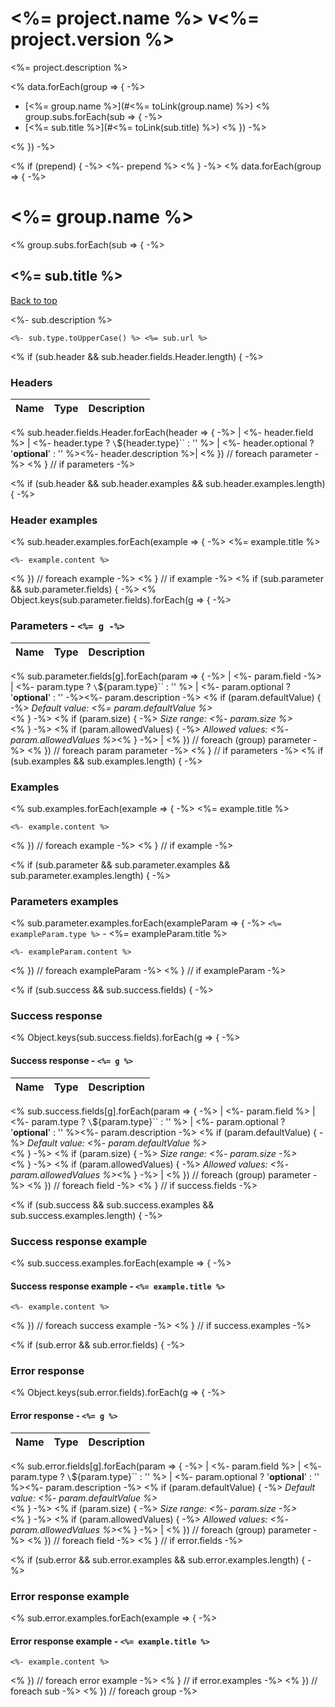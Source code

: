 <a name="top"></a>
# <%= project.name %> v<%= project.version %>

<%= project.description %>

<% data.forEach(group => { -%>
- [<%= group.name %>](#<%= toLink(group.name) %>)
	<% group.subs.forEach(sub => { -%>
- [<%= sub.title %>](#<%= toLink(sub.title) %>)
	<% }) -%>

<% }) -%>

<% if (prepend) { -%>
<%- prepend %>
<% } -%>
<% data.forEach(group => { -%>
# <a name='<%= toLink(group.name) %>'></a> <%= group.name %>

<% group.subs.forEach(sub => { -%>
## <a name='<%= toLink(sub.title) %>'></a> <%= sub.title %>
[Back to top](#top)

<%- sub.description %>

```
<%- sub.type.toUpperCase() %> <%= sub.url %>
```
<% if (sub.header && sub.header.fields.Header.length) { -%>
### Headers
| Name    | Type      | Description                          |
|---------|-----------|--------------------------------------|
<% sub.header.fields.Header.forEach(header => { -%>
| <%- header.field %> | <%- header.type ? `\`${header.type}\`` : '' %> | <%- header.optional ? '**optional**' : '' %><%- header.description %>|
<% }) // foreach parameter -%>
<% } // if parameters -%>

<% if (sub.header && sub.header.examples && sub.header.examples.length) { -%>

### Header examples
<% sub.header.examples.forEach(example => { -%>
<%= example.title %>

```
<%- example.content %>
```
<% }) // foreach example -%>
<% } // if example -%>
<% if (sub.parameter && sub.parameter.fields) { -%>
<% Object.keys(sub.parameter.fields).forEach(g => { -%>
### Parameters - `<%= g -%>`
| Name     | Type       | Description                           |
|:---------|:-----------|:--------------------------------------|
<% sub.parameter.fields[g].forEach(param => { -%>
| <%- param.field -%> | <%- param.type ? `\`${param.type}\`` : '' %> | <%- param.optional ? '**optional**' : '' -%><%- param.description -%>
<% if (param.defaultValue) { -%>
_Default value: <%= param.defaultValue %>_<br><% } -%>
<% if (param.size) { -%>
_Size range: <%- param.size %>_<br><% } -%>
<% if (param.allowedValues) { -%>
_Allowed values: <%- param.allowedValues %>_<% } -%> |
<% }) // foreach (group) parameter -%>
<% }) // foreach param parameter -%>
<% } // if parameters -%>
<% if (sub.examples && sub.examples.length) { -%>

### Examples
<% sub.examples.forEach(example => { -%>
<%= example.title %>

```
<%- example.content %>
```
<% }) // foreach example -%>
<% } // if example -%>

<% if (sub.parameter && sub.parameter.examples && sub.parameter.examples.length) { -%>
### Parameters examples
<% sub.parameter.examples.forEach(exampleParam => { -%>
`<%= exampleParam.type %>` - <%= exampleParam.title %>

```<%= exampleParam.type %>
<%- exampleParam.content %>
```
<% }) // foreach exampleParam -%>
<% } // if exampleParam -%>

<% if (sub.success && sub.success.fields) { -%>
### Success response
<% Object.keys(sub.success.fields).forEach(g => { -%>
#### Success response - `<%= g %>`
| Name     | Type       | Description                           |
|:---------|:-----------|:--------------------------------------|
<% sub.success.fields[g].forEach(param => { -%>
| <%- param.field %> | <%- param.type ? `\`${param.type}\`` : '' %> | <%- param.optional ? '**optional**' : '' %><%- param.description -%>
<% if (param.defaultValue) { -%>
_Default value: <%- param.defaultValue %>_<br><% } -%>
<% if (param.size) { -%>
_Size range: <%- param.size -%>_<br><% } -%>
<% if (param.allowedValues) { -%>
_Allowed values: <%- param.allowedValues %>_<% } -%> |
<% }) // foreach (group) parameter -%>
<% }) // foreach field -%>
<% } // if success.fields -%>

<% if (sub.success && sub.success.examples && sub.success.examples.length) { -%>
### Success response example
<% sub.success.examples.forEach(example => { -%>
#### Success response example - `<%= example.title %>`

```
<%- example.content %>
```
<% }) // foreach success example -%>
<% } // if success.examples -%>

<% if (sub.error && sub.error.fields) { -%>
### Error response
<% Object.keys(sub.error.fields).forEach(g => { -%>
#### Error response - `<%= g %>`
| Name     | Type       | Description                           |
|:---------|:-----------|:--------------------------------------|
<% sub.error.fields[g].forEach(param => { -%>
| <%- param.field %> | <%- param.type ? `\`${param.type}\`` : '' %> | <%- param.optional ? '**optional**' : '' %><%- param.description -%>
<% if (param.defaultValue) { -%>
_Default value: <%- param.defaultValue %>_<br><% } -%>
<% if (param.size) { -%>
_Size range: <%- param.size -%>_<br><% } -%>
<% if (param.allowedValues) { -%>
_Allowed values: <%- param.allowedValues %>_<% } -%> |
<% }) // foreach (group) parameter -%>
<% }) // foreach field -%>
<% } // if error.fields -%>

<% if (sub.error && sub.error.examples && sub.error.examples.length) { -%>
### Error response example
<% sub.error.examples.forEach(example => { -%>
#### Error response example - `<%= example.title %>`

```
<%- example.content %>
```
<% }) // foreach error example -%>
<% } // if error.examples -%>
<% }) // foreach sub -%>
<% }) // foreach group -%>
